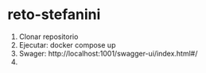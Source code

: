 # reto-stefanini

1. Clonar repositorio
2. Ejecutar: docker compose up
3. Swager: 
http://localhost:1001/swagger-ui/index.html#/
4. 